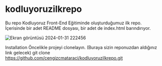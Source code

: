 # kodluyoruzilkrepo
Bu repo Kodluyoruz Front-End Eğitiminde oluşturduğumuz ilk repo. İçerisinde bir adet README dosyası, bir adet de index.html barındırıyor.

![Ekran görüntüsü 2024-01-31 222456](https://github.com/buraklc52/kodluyoruzilkrepo/assets/101596161/47c6ea34-39fd-4078-8124-3f1337cbcb7a)

Installation
Öncelikle projeyi clonelayın. (Buraya sizin reponuzdan aldığınız link gelecek)
git clone https://github.com/cengizcmataraci/kodluyoruzilkrepo.git
